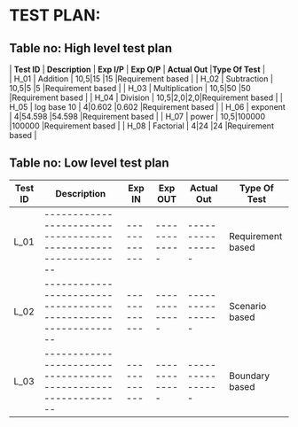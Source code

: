 # TEST PLAN:

## Table no: High level test plan

| **Test ID** | **Description**                                              | **Exp I/P**  | **Exp O/P** | **Actual Out** |**Type Of Test**  |    
|  H_01       |               Addition                                       |  10,5|15 |15 |Requirement based |
|  H_02       |               Subtraction                                    |  10,5|5  |5  |Requirement based |
|  H_03       |               Multiplication                                 |  10,5|50 |50 |Requirement based |
|  H_04       |               Division                                       |  10,5|2,0|2,0|Requirement based |
|  H_05       |               log base 10                                    |  4|0.602 |0.602 |Requirement based |
|  H_06       |               exponent                                       |  4|54.598 |54.598  |Requirement based |
|  H_07       |               power                                          |  10,5|100000 |100000  |Requirement based |
|  H_08       |               Factorial                                      |  4|24 |24  |Requirement based |


## Table no: Low level test plan

| **Test ID** | **Description**                                              | **Exp IN** | **Exp OUT** | **Actual Out** |**Type Of Test**  |    
|-------------|--------------------------------------------------------------|------------|-------------|----------------|------------------|
|  L_01       |--------------------------------------------------------------|  ------------|-------------|----------------|Requirement based |
|  L_02       |--------------------------------------------------------------|  ------------|-------------|----------------|Scenario based    |
|  L_03       |--------------------------------------------------------------|  ------------|-------------|----------------|Boundary based    |
